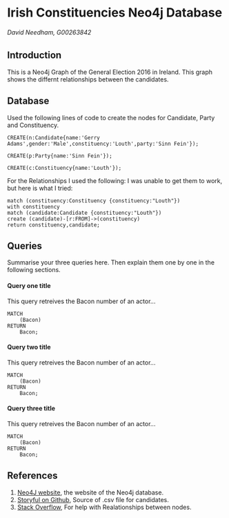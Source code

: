 # Irish Constituencies Neo4j Database
###### David Needham, G00263842

## Introduction
This is a Neo4j Graph of the General Election 2016 in Ireland.
This graph shows the differnt relationships between the candidates.

## Database
Used the following lines of code to create the nodes for Candidate, Party and Constituency.

`CREATE(n:Candidate{name:'Gerry Adams',gender:'Male',constituency:'Louth',party:'Sinn Fein'});`

`CREATE(p:Party{name:'Sinn Fein'});`

`CREATE(c:Constituency{name:'Louth'});`

For the Relationships I used the following:
I was unable to get them to work, but here is what I tried:

```
match (constituency:Constituency {constituency:"Louth"}) 
with constituency
match (candidate:Candidate {constituency:"Louth"})
create (candidate)-[r:FROM]->(constituency) 
return constituency,candidate;
```
## Queries
Summarise your three queries here.
Then explain them one by one in the following sections.

#### Query one title
This query retreives the Bacon number of an actor...
```cypher
MATCH
	(Bacon)
RETURN
	Bacon;
```

#### Query two title
This query retreives the Bacon number of an actor...
```cypher
MATCH
	(Bacon)
RETURN
	Bacon;
```

#### Query three title
This query retreives the Bacon number of an actor...
```cypher
MATCH
	(Bacon)
RETURN
	Bacon;
```

## References
1. [Neo4J website](http://neo4j.com/), the website of the Neo4j database.
2. [Storyful on Github](https://github.com/storyful/irish-elections), Source of .csv file for candidates.
3. [Stack Overflow](http://stackoverflow.com/questions/36519209/neo4j-graph-database-relationships/36519912#36519912), For help with Realationships between nodes.
